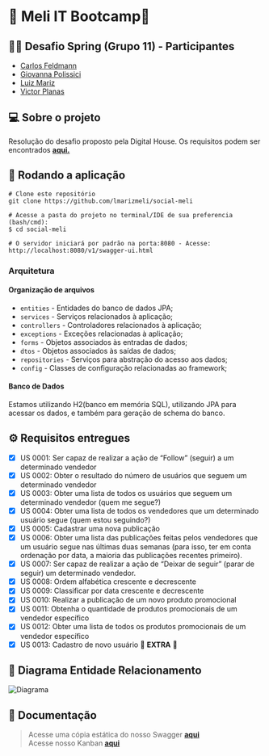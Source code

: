 # 🚀 Meli IT Bootcamp🚀 
## 👨‍💻  Desafio Spring (Grupo 11) - Participantes
- [Carlos Feldmann](https://github.com/CarlosFeldmann) 
- [Giovanna Polissici](https://github.com/Giovannapls) 
- [Luiz Mariz](https://github.com/lmarizmeli) 
- [Victor Planas](https://github.com/Victor-Planas)

## 💻 Sobre o projeto
Resolução do desafio proposto pela Digital House. Os requisitos podem ser encontrados [**aqui.**](https://docs.google.com/document/d/e/2PACX-1vRODnxUgWId0uaewPRRepfeLNXdi9iMKdE811dw_mwW_yK3k66vED2sam8ZNqB9PQ/pub)  

## :hammer: Rodando a aplicação
 ```
 # Clone este repositório
 git clone https://github.com/lmarizmeli/social-meli

 # Acesse a pasta do projeto no terminal/IDE de sua preferencia (bash/cmd):
 $ cd social-meli

 # O servidor iniciará por padrão na porta:8080 - Acesse: http://localhost:8080/v1/swagger-ui.html
```

### Arquitetura

#### Organização de arquivos

* `entities` - Entidades do banco de dados JPA;
* `services` - Serviços relacionados à aplicação;
* `controllers` - Controladores relacionados à aplicação;
* `exceptions` - Exceções relacionadas à aplicação;
* `forms` - Objetos associados às entradas de dados;
* `dtos` - Objetos associados às saídas de dados;
* `repositories` - Serviços para abstração do acesso aos dados;
* `config` - Classes de configuração relacionadas ao framework;

#### Banco de Dados
Estamos utilizando H2(banco em memória SQL), utilizando JPA para acessar os dados, e também para geração de schema do banco.


## ⚙️ Requisitos entregues

- [x] US 0001: Ser capaz de realizar a ação de “Follow” (seguir) a um determinado vendedor
- [x] US 0002: Obter o resultado do número de usuários que seguem um determinado vendedor
- [x] US 0003: Obter uma lista de todos os usuários que seguem um determinado vendedor (quem me segue?)
- [x] US 0004:  Obter uma lista de todos os vendedores que um determinado usuário segue (quem estou seguindo?)
- [x] US 0005: Cadastrar uma nova publicação
- [x] US 0006: Obter uma lista das publicações feitas pelos vendedores que um usuário segue nas últimas duas semanas (para isso, ter em conta ordenação por data, a maioria das publicações recentes primeiro).
- [x] US 0007: Ser capaz de realizar a ação de “Deixar de seguir” (parar de seguir) um determinado vendedor.
- [x] US 0008: Ordem alfabética crescente e decrescente
- [x] US 0009: Classificar por data crescente e decrescente
- [x] US 0010:  Realizar a publicação de um novo produto promocional
- [x] US 0011: Obtenha o quantidade de produtos promocionais de um vendedor específico
- [x] US 0012: Obter uma lista de todos os produtos promocionais de um vendedor específico
- [x] US 0013: Cadastro de novo usuário 🔔 **EXTRA** 🔔
## 👥 Diagrama Entidade Relacionamento  
<img src="https://i.ibb.co/GVrPBx7/image.png" alt="Diagrama" border="0">  

## 📃 Documentação
> Acesse uma cópia estática do nosso Swagger [**aqui**](https://lmarizmeli.github.io/social-meli/index.html)  
> Acesse nosso Kanban [**aqui**](https://github.com/lmarizmeli/social-meli/projects/1)
